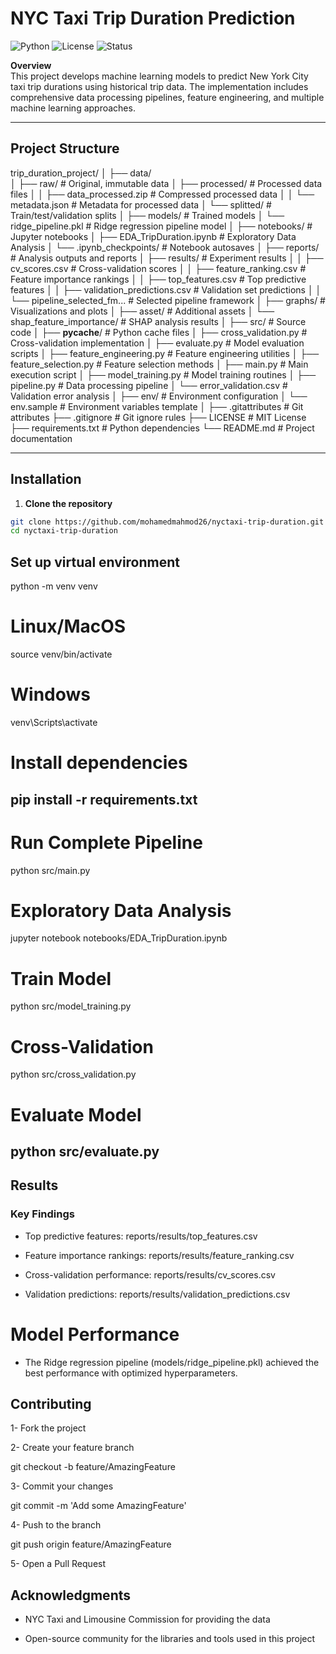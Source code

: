 # NYC Taxi Trip Duration Prediction

![Python](https://img.shields.io/badge/python-3.10-blue)
![License](https://img.shields.io/badge/license-MIT-green)
![Status](https://img.shields.io/badge/status-Active-brightgreen)

 **Overview**  
This project develops machine learning models to predict New York City taxi trip durations using historical trip data. The implementation includes comprehensive data processing pipelines, feature engineering, and multiple machine learning approaches.

---

##  Project Structure

trip_duration_project/
│
├── data/                            
│   ├── raw/                         # Original, immutable data
│   ├── processed/                   # Processed data files
│   │   ├── data_processed.zip       # Compressed processed data
│   │   └── metadata.json            # Metadata for processed data
│   └── splitted/                    # Train/test/validation splits
│
├── models/                          # Trained models
│   └── ridge_pipeline.pkl           # Ridge regression pipeline model
│
├── notebooks/                       # Jupyter notebooks
│   ├── EDA_TripDuration.ipynb       # Exploratory Data Analysis
│   └── .ipynb_checkpoints/          # Notebook autosaves
│
├── reports/                         # Analysis outputs and reports
│   ├── results/                     # Experiment results
│   │   ├── cv_scores.csv            # Cross-validation scores
│   │   ├── feature_ranking.csv      # Feature importance rankings
│   │   ├── top_features.csv         # Top predictive features
│   │   ├── validation_predictions.csv # Validation set predictions
│   │   └── pipeline_selected_fm...  # Selected pipeline framework
│   ├── graphs/                      # Visualizations and plots
│   ├── asset/                       # Additional assets
│   └── shap_feature_importance/     # SHAP analysis results
│
├── src/                             # Source code
│   ├── __pycache__/                 # Python cache files
│   ├── cross_validation.py          # Cross-validation implementation
│   ├── evaluate.py                  # Model evaluation scripts
│   ├── feature_engineering.py       # Feature engineering utilities
│   ├── feature_selection.py         # Feature selection methods
│   ├── main.py                      # Main execution script
│   ├── model_training.py            # Model training routines
│   ├── pipeline.py                  # Data processing pipeline
│   └── error_validation.csv         # Validation error analysis
│
├── env/                             # Environment configuration
│   └── env.sample                   # Environment variables template
│
├── .gitattributes                   # Git attributes
├── .gitignore                       # Git ignore rules
├── LICENSE                          # MIT License
├── requirements.txt                 # Python dependencies
└── README.md                        # Project documentation


---

##  Installation

1. **Clone the repository**
```bash
git clone https://github.com/mohamedmahmod26/nyctaxi-trip-duration.git
cd nyctaxi-trip-duration
``` 

## Set up virtual environment
python -m venv venv
# Linux/MacOS
source venv/bin/activate
# Windows
venv\Scripts\activate
# Install dependencies
pip install -r requirements.txt
--- 

# Run Complete Pipeline
python src/main.py
# Exploratory Data Analysis
jupyter notebook notebooks/EDA_TripDuration.ipynb
# Train Model
python src/model_training.py
# Cross-Validation
python src/cross_validation.py
# Evaluate Model
python src/evaluate.py
---
## Results

### Key Findings

- Top predictive features: reports/results/top_features.csv

- Feature importance rankings: reports/results/feature_ranking.csv

- Cross-validation performance: reports/results/cv_scores.csv

- Validation predictions: reports/results/validation_predictions.csv

# Model Performance

- The Ridge regression pipeline (models/ridge_pipeline.pkl) achieved the best performance with optimized hyperparameters.

## Contributing

1- Fork the project

2- Create your feature branch

git checkout -b feature/AmazingFeature


3- Commit your changes

git commit -m 'Add some AmazingFeature'


4- Push to the branch

git push origin feature/AmazingFeature


5- Open a Pull Request

## Acknowledgments

- NYC Taxi and Limousine Commission for providing the data

- Open-source community for the libraries and tools used in this project